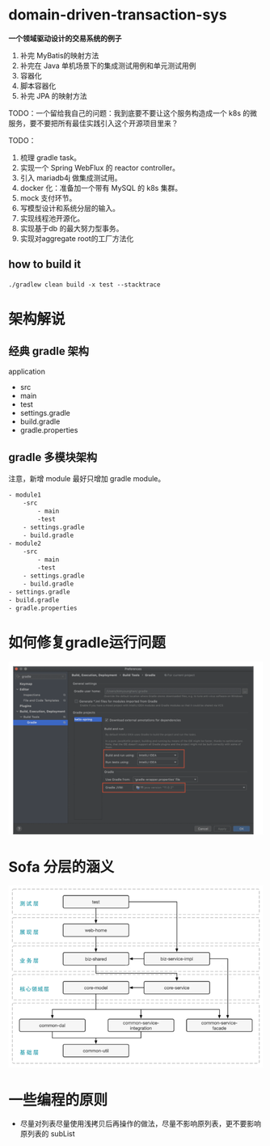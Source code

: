 # domain-driven-transaction-sys

**一个领域驱动设计的交易系统的例子**

1. 补完 MyBatis的映射方法
2. 补完在 Java 单机场景下的集成测试用例和单元测试用例
3. 容器化
4. 脚本容器化
5. 补完 JPA 的映射方法

TODO：一个留给我自己的问题：我到底要不要让这个服务构造成一个 k8s 的微服务，要不要把所有最佳实践引入这个开源项目里来？

TODO：

1. 梳理 gradle task。
2. 实现一个 Spring WebFlux 的 reactor controller。
3. 引入 mariadb4j 做集成测试用。
4. docker 化：准备加一个带有 MySQL 的 k8s 集群。
5. mock 支付环节。
6. 写模型设计和系统分层的输入。
7. 实现线程池开源化。
8. 实现基于db 的最大努力型事务。
9. 实现对aggregate root的工厂方法化

## how to build it

`./gradlew clean build -x test --stacktrace`

# 架构解说

## 经典 gradle 架构

application

- src
- main
- test
- settings.gradle
- build.gradle
- gradle.properties

## gradle 多模块架构

注意，新增 module 最好只增加 gradle module。

    - module1
        -src
            - main
            -test
        - settings.gradle
        - build.gradle
    - module2
        -src
            - main
            -test
        - settings.gradle
        - build.gradle
    - settings.gradle
    - build.gradle
    - gradle.properties

# 如何修复gradle运行问题

![如何修复gradle运行问题](如何修复gradle运行问题.png)

# Sofa 分层的涵义

![sofa分层](sofa分层.png)

# 一些编程的原则

- 尽量对列表尽量使用浅拷贝后再操作的做法，尽量不影响原列表，更不要影响原列表的 subList
